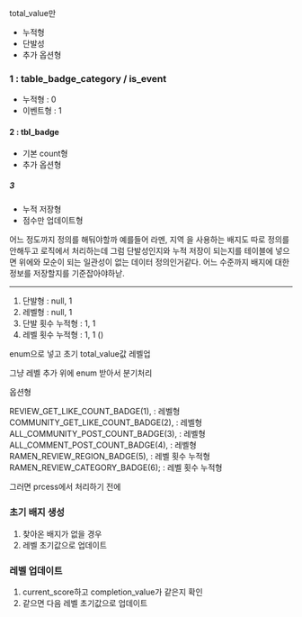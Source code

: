 total_value만

- 누적형
- 단발성
- 추가 옵션형


### 1 : table_badge_category / is_event
- 누적형 : 0
- 이벤트형 : 1

#### 2 : tbl_badge
- 기본 count형
- 추가 옵션형

##### 3
- 누적 저장형
- 점수만 업데이트형


어느 정도까지 정의를 해둬야할까
예를들어 라멘, 지역 을 사용하는 배지도 따로 정의를 안해두고 로직에서 처리하는데
그럼 단발성인지와 누적 저장이 되는지를 테이블에 넣으면 위에와 모순이 되는 일관성이 없는 데이터 정의인거같다.
어느 수준까지 배지에 대한 정보를 저장할지를 기준잡아야하낟.

---
1. 단발형 : null, 1
2. 레벨형 : null, 1
3. 단발 횟수 누적형 : 1, 1
4. 레벨 횟수 누적형 : 1, 1
()

enum으로 넣고
초기 total_value값
레벨업 


그냥 레벨 추가
위에 enum 받아서 분기처리

옵션형

REVIEW_GET_LIKE_COUNT_BADGE(1),  : 레벨형
COMMUNITY_GET_LIKE_COUNT_BADGE(2),  : 레벨형
ALL_COMMUNITY_POST_COUNT_BADGE(3),  : 레벨형
ALL_COMMENT_POST_COUNT_BADGE(4),  : 레벨형
RAMEN_REVIEW_REGION_BADGE(5),   :  레벨 횟수 누적형
RAMEN_REVIEW_CATEGORY_BADGE(6); :  레벨 횟수 누적형



그러면 prcess에서 처리하기 전에 
### 초기 배지 생성
1. 찾아온 배지가 없을 경우
2.  레벨 초기값으로 업데이트
### 레벨 업데이트
1. current_score하고 completion_value가 같은지 확인
2. 같으면 다음 레벨 초기값으로 업데이트